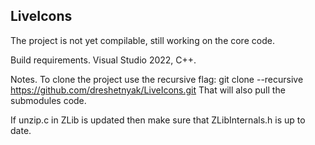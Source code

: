 LiveIcons
--

The project is not yet compilable, still working on the core code.

Build requirements.
Visual Studio 2022, C++.

Notes.
To clone the project use the recursive flag:
git clone --recursive https://github.com/dreshetnyak/LiveIcons.git
That will also pull the submodules code.

If unzip.c in ZLib is updated then make sure that ZLibInternals.h is up to date.

